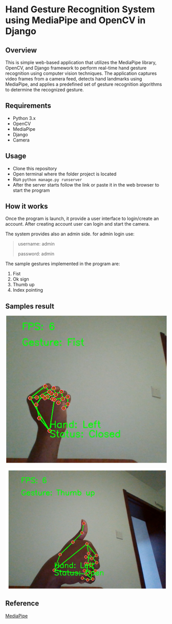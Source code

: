 # Hand Gesture Recognition System **using MediaPipe and OpenCV in Django**

## Overview

This is simple web-based application that utilizes the MediaPipe library, OpenCV, and Django framework to perform real-time hand gesture recognition using computer vision techniques. The application captures video frames from a camera feed, detects hand landmarks using MediaPipe, and applies a predefined set of gesture recognition algorithms to determine the recognized gesture.

## Requirements

* Python 3.x
* OpenCV
* MediaPipe
* Django
* Camera

## Usage

* Clone this repository
* Open terminal where the folder project is located
* Run `python manage.py runserver`
* After the server starts follow the link or paste it in the web browser to start the program

## How it works

Once the program is launch, it provide a user interface to login/create an account. After creating account user can login and start the camera.

The system provides also an admin side. for admin login use:

> username: admin
>
> password: admin

The sample gestures implemented in the program are:

1. Fist
2. Ok sign
3. Thumb up
4. Index pointing

## Samples result

![1688913358267](image/README/1688913358267.png)

![1688913371004](image/README/1688913371004.png)

## Reference

[MediaPipe](https://pypi.org/project/mediapipe/)
